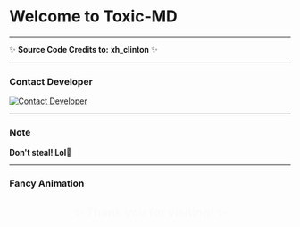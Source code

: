 # Welcome to Toxic-MD

---

✨ **Source Code Credits to:** 𝐱𝐡_𝐜𝐥𝐢𝐧𝐭𝐨𝐧 ✨

---

### Contact Developer

[![Contact Developer](https://img.shields.io/badge/Contact%20Developer-+254735342808-brightgreen?style=for-the-badge&logo=whatsapp&logoColor=white)](https://api.whatsapp.com/send?phone=254735342808)

---

### Note

**Don't steal! Lol🤣**

---

### Fancy Animation

<div style="text-align: center; margin-top: 20px;">
    <h2 style="animation: fade 3s infinite;">✨ Thank you for visiting! ✨</h2>
</div>

<style>
@keyframes fade {
    0%, 100% { opacity: 0; }
    50% { opacity: 1; }
}
</style>